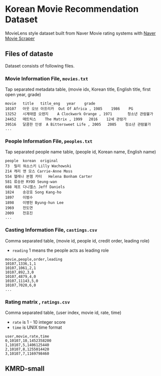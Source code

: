# Korean Movie Recommendation Dataset

MovieLens style dataset built from Naver Movie rating systems with [Naver Movie Scraper][scraper]

[scraper]: https://github.com/lovit/naver_movie_scraper

## Files of dataste

Dataset consists of following files.

### Movie Information File, `movies.txt`

Tap separated metadata table, (movie idx, Korean title, English title, first open year, grade)

```
movie	title	title_eng	year	grade
10107	아웃 오브 아프리카	Out Of Africa , 1985	1986	PG
13252	시계태엽 오렌지	A Clockwork Orange , 1971		청소년 관람불가
24452	매트릭스	The Matrix , 1999	2016	12세 관람가
39516	달콤한 인생	A Bittersweet Life , 2005	2005	청소년 관람불가
...
```

### People Information File, `peoples.txt`

Tap separated people name table, (people id, Korean name, English name)

```
people	korean	original
73	릴리 워쇼스키	Lilly Wachowski
214	캐리 앤 모스	Carrie-Anne Moss
554	헬레나 본햄 카터	Helena Bonham Carter
581	류승완	RYOO Seung-wan
688	제프 다니엘스	Jeff Daniels
1824	송강호	Song Kang-ho
1897	이범수	
1898	이병헌	Byung-hun Lee
1969	전도연	
2009	천호진	
...
```


### Casting Information File, `castings.csv`

Comma separated table, (movie id, people id, credit order, leading role)

- `reading` 1 means the people acts as leading role
```
movie,people,order,leading 
10107,1336,1,1
10107,1061,2,1
10107,892,3,0
10107,4879,4,0
10107,11143,5,0
10107,7020,6,0
...
```

### Rating matrix , `ratings.csv`

Comma separated table, (user index, movie id, rate, time)

- `rate` is 1 - 10 integer score
- `time` is UNIX time format

```
user,movie,rate,time
0,10107,10,1452358200
1,10107,5,1406125440
2,10107,8,1255014420
3,10107,7,1169798460
```


## KMRD-small


